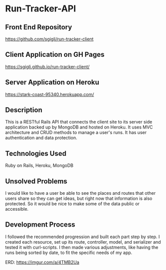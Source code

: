 # Run-Tracker-API

## Front End Repository

https://github.com/sgigli/run-tracker-client

## Client Application on GH Pages

https://sgigli.github.io/run-tracker-client/

## Server Application on Heroku

https://stark-coast-95340.herokuapp.com/

## Description

This is a RESTful Rails API that connects the client site to its server side
application backed up by MongoDB and hosted on Heroku. It uses MVC architecture
and CRUD methods to manage a user's runs. It has user authentication and data
protection.

## Technologies Used

Ruby on Rails, Heroku, MongoDB


## Unsolved Problems

I would like to have a user be able to see the places and routes that other
users share so they can get ideas, but right now that information is also
protected. So it would be nice to make some of the data public or accessible.

## Development Process

I followed the recommended progression and built each part step by step. I
created each resource, set up its route, controller, model, and serializer and
tested it with curl-scripts. I then made various adjustments, like having the
runs being sorted by date, to fit the specific needs of my app.

ERD: https://imgur.com/a/4TMB2Ua
